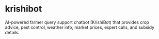 # krishibot
AI-powered farmer query support chatbot (KrishiBot) that provides crop advice, pest control, weather info, market prices, expert calls, and subsidy details.
